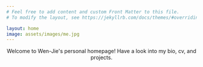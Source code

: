 ```yaml
---
# Feel free to add content and custom Front Matter to this file.
# To modify the layout, see https://jekyllrb.com/docs/themes/#overriding-theme-defaults

layout: home
image: assets/images/me.jpg
---
```

<center>
Welcome to Wen-Jie's personal homepage! Have a look into my bio, cv, and projects.
</center>

<!-- ![]({{ "/assets/images/me.JPG"}}) -->

<!-- {% if page.image %}
<center>
    <img src="{{site.baseurl}}/{{page.image}}" width="400" height="600">
</center>
{% endif %} -->